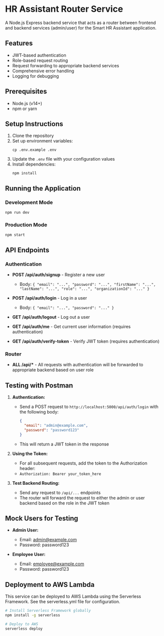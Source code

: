 # HR Assistant Router Service

A Node.js Express backend service that acts as a router between frontend and backend services (admin/user) for the Smart HR Assistant application.

## Features

- JWT-based authentication
- Role-based request routing
- Request forwarding to appropriate backend services
- Comprehensive error handling
- Logging for debugging

## Prerequisites

- Node.js (v14+)
- npm or yarn

## Setup Instructions

1. Clone the repository
2. Set up environment variables:
   ```
   cp .env.example .env
   ```
3. Update the `.env` file with your configuration values
4. Install dependencies:
   ```
   npm install
   ```

## Running the Application

### Development Mode
```
npm run dev
```

### Production Mode
```
npm start
```

## API Endpoints

### Authentication

- **POST /api/auth/signup** - Register a new user
  - Body: `{ "email": "...", "password": "...", "firstName": "...", "lastName": "...", "role": "...", "organizationId": "..." }`

- **POST /api/auth/login** - Log in a user
  - Body: `{ "email": "...", "password": "..." }`

- **GET /api/auth/logout** - Log out a user

- **GET /api/auth/me** - Get current user information (requires authentication)

- **GET /api/auth/verify-token** - Verify JWT token (requires authentication)

### Router

- **ALL /api/\*** - All requests with authentication will be forwarded to appropriate backend based on user role

## Testing with Postman

1. **Authentication:**
   - Send a POST request to `http://localhost:5000/api/auth/login` with the following body:
     ```json
     {
       "email": "admin@example.com",
       "password": "password123"
     }
     ```
   - This will return a JWT token in the response

2. **Using the Token:**
   - For all subsequent requests, add the token to the Authorization header:
   - `Authorization: Bearer your_token_here`

3. **Test Backend Routing:**
   - Send any request to `/api/...` endpoints
   - The router will forward the request to either the admin or user backend based on the role in the JWT token

## Mock Users for Testing

- **Admin User:**
  - Email: admin@example.com
  - Password: password123

- **Employee User:**
  - Email: employee@example.com
  - Password: password123

## Deployment to AWS Lambda

This service can be deployed to AWS Lambda using the Serverless Framework. See the serverless.yml file for configuration.

```bash
# Install Serverless Framework globally
npm install -g serverless

# Deploy to AWS
serverless deploy
``` 